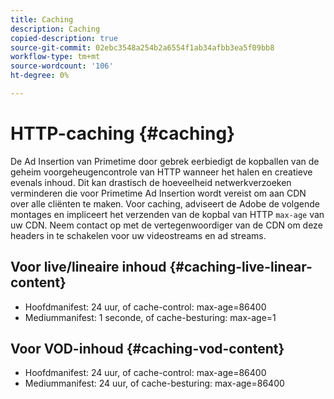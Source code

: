 ```yaml
---
title: Caching
description: Caching
copied-description: true
source-git-commit: 02ebc3548a254b2a6554f1ab34afbb3ea5f09bb8
workflow-type: tm+mt
source-wordcount: '106'
ht-degree: 0%

---
```


# HTTP-caching {#caching}

De Ad Insertion van Primetime door gebrek eerbiedigt de kopballen van de geheim voorgeheugencontrole van HTTP wanneer het halen en creatieve evenals inhoud.  Dit kan drastisch de hoeveelheid netwerkverzoeken verminderen die voor Primetime Ad Insertion wordt vereist om aan CDN over alle cliënten te maken.  Voor caching, adviseert de Adobe de volgende montages en impliceert het verzenden van de kopbal van HTTP `max-age` van uw CDN.  Neem contact op met de vertegenwoordiger van de CDN om deze headers in te schakelen voor uw videostreams en ad streams.

## Voor live/lineaire inhoud {#caching-live-linear-content}

* Hoofdmanifest: 24 uur, of cache-control: max-age=86400
* Mediummanifest: 1 seconde, of cache-besturing: max-age=1

## Voor VOD-inhoud {#caching-vod-content}

* Hoofdmanifest: 24 uur, of cache-control: max-age=86400
* Mediummanifest: 24 uur, of cache-besturing: max-age=86400
